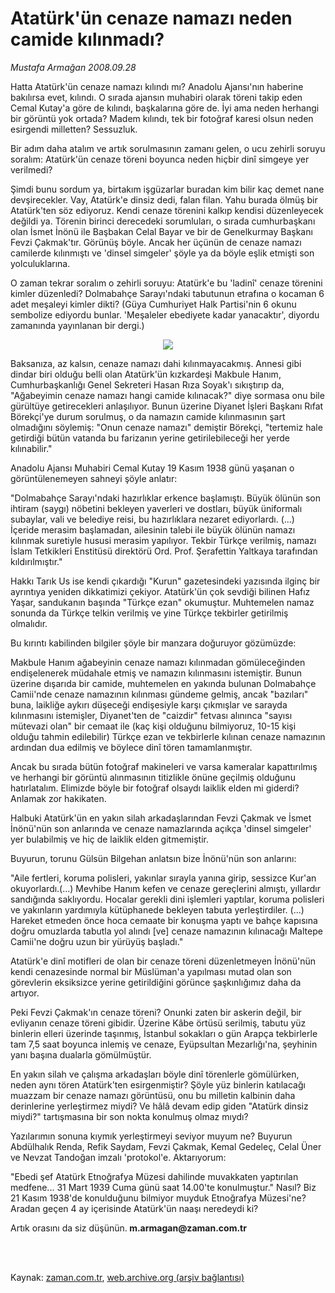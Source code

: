 # Atatürk'ün cenaze namazı neden camide kılınmadı?

*Mustafa Armağan 2008.09.28*

<td class="columnist-detail">
<p>Hatta Atatürk'ün cenaze namazı kılındı mı? Anadolu Ajansı'nın haberine bakılırsa evet, kılındı. O sırada ajansın muhabiri olarak töreni takip eden Cemal Kutay'a göre de kılındı, başkalarına göre de. İyi ama neden herhangi bir görüntü yok ortada? Madem kılındı, tek bir fotoğraf karesi olsun neden esirgendi milletten? Sessuzluk.</p>
<p>
<div id="haberMetinDiv">
<p>Bir adım daha atalım ve artık sorulmasının zamanı gelen, o ucu zehirli soruyu soralım: Atatürk'ün cenaze töreni boyunca neden hiçbir dinî simgeye yer verilmedi?
<p>Şimdi bunu sordum ya, birtakım işgüzarlar buradan kim bilir kaç demet nane devşirecekler. Vay, Atatürk'e dinsiz dedi, falan filan. Yahu burada ölmüş bir Atatürk'ten söz ediyoruz. Kendi cenaze törenini kalkıp kendisi düzenleyecek değildi ya. Törenin birinci derecedeki sorumluları, o sırada cumhurbaşkanı olan İsmet İnönü ile Başbakan Celal Bayar ve bir de Genelkurmay Başkanı Fevzi Çakmak'tır. Görünüş böyle. Ancak her üçünün de cenaze namazı camilerde kılınmıştı ve 'dinsel simgeler' şöyle ya da böyle eşlik etmişti son yolculuklarına.
<p>O zaman tekrar soralım o zehirli soruyu: Atatürk'e bu 'ladinî' cenaze törenini kimler düzenledi? Dolmabahçe Sarayı'ndaki tabutunun etrafına o kocaman 6 adet meşaleyi kimler dikti? (Güya Cumhuriyet Halk Partisi'nin 6 okunu sembolize ediyordu bunlar. 'Meşaleler ebediyete kadar yanacaktır', diyordu zamanında yayınlanan bir dergi.) 
<p><p align="center"><img src="http://web.archive.org/web/20120314014641im_/http://medya.zaman.com.tr/2008/11/09/cenaze1.jpg"/>
<p>Baksanıza, az kalsın, cenaze namazı dahi kılınmayacakmış. Annesi gibi dindar biri olduğu belli olan Atatürk'ün kızkardeşi Makbule Hanım, Cumhurbaşkanlığı Genel Sekreteri Hasan Rıza Soyak'ı sıkıştırıp da, "Ağabeyimin cenaze namazı hangi camide kılınacak?" diye sormasa onu bile gürültüye getirecekleri anlaşılıyor. Bunun üzerine Diyanet İşleri Başkanı Rıfat Börekçi'ye durum sorulmuş, o da namazın camide kılınmasının şart olmadığını söylemiş: "Onun cenaze namazı" demiştir Börekçi, "tertemiz hale getirdiği bütün vatanda bu farizanın yerine getirilebileceği her yerde kılınabilir."
<p>Anadolu Ajansı Muhabiri Cemal Kutay 19 Kasım 1938 günü yaşanan o görüntülenemeyen sahneyi şöyle anlatır:
<p>"Dolmabahçe Sarayı'ndaki hazırlıklar erkence başlamıştı. Büyük ölünün son ihtiram (saygı) nöbetini bekleyen yaverleri ve dostları, büyük üniformalı subaylar, vali ve belediye reisi, bu hazırlıklara nezaret ediyorlardı. (...) İçeride merasim başlamadan, ailesinin talebi ile büyük ölünün namazı kılınmak suretiyle hususi merasim yapılıyor. Tekbir Türkçe verilmiş, namazı İslam Tetkikleri Enstitüsü direktörü Ord. Prof. Şerafettin Yaltkaya tarafından kıldırılmıştır."
<p>Hakkı Tarık Us ise kendi çıkardığı "Kurun" gazetesindeki yazısında ilginç bir ayrıntıya yeniden dikkatimizi çekiyor. Atatürk'ün çok sevdiği bilinen Hafız Yaşar, sandukanın başında "Türkçe ezan" okumuştur. Muhtemelen namaz sonunda da Türkçe telkin verilmiş ve yine Türkçe tekbirler getirilmiş olmalıdır. 
<p>Bu kırıntı kabilinden bilgiler şöyle bir manzara doğuruyor gözümüzde:
<p>Makbule Hanım ağabeyinin cenaze namazı kılınmadan gömüleceğinden endişelenerek müdahale etmiş ve namazın kılınmasını istemiştir. Bunun üzerine dışarıda bir camide, muhtemelen en yakında bulunan Dolmabahçe Camii'nde cenaze namazının kılınması gündeme gelmiş, ancak "bazıları" buna, laikliğe aykırı düşeceği endişesiyle karşı çıkmışlar ve sarayda kılınmasını istemişler, Diyanet'ten de "caizdir" fetvası alınınca "sayısı mütevazi olan" bir cemaat ile (kaç kişi olduğunu bilmiyoruz, 10-15 kişi olduğu tahmin edilebilir) Türkçe ezan ve tekbirlerle kılınan cenaze namazının ardından dua edilmiş ve böylece dinî tören tamamlanmıştır.
<p>Ancak bu sırada bütün fotoğraf makineleri ve varsa kameralar kapattırılmış ve herhangi bir görüntü alınmasının titizlikle önüne geçilmiş olduğunu hatırlatalım. Elimizde böyle bir fotoğraf olsaydı laiklik elden mi giderdi? Anlamak zor hakikaten.
<p>Halbuki Atatürk'ün en yakın silah arkadaşlarından Fevzi Çakmak ve İsmet İnönü'nün son anlarında ve cenaze namazlarında açıkça 'dinsel simgeler' yer bulabilmiş ve hiç de laiklik elden gitmemiştir.
<p>Buyurun, torunu Gülsün Bilgehan anlatsın bize İnönü'nün son anlarını:
<p>"Aile fertleri, koruma polisleri, yakınlar sırayla yanına girip, sessizce Kur'an okuyorlardı.(...) Mevhibe Hanım kefen ve cenaze gereçlerini almıştı, yıllardır sandığında saklıyordu. Hocalar gerekli dini işlemleri yaptılar, koruma polisleri ve yakınların yardımıyla kütüphanede bekleyen tabuta yerleştirdiler. (...) Hareket etmeden önce hoca cemaate bir konuşma yaptı ve bahçe kapısına doğru omuzlarda tabutla yol alındı [ve] cenaze namazının kılınacağı Maltepe Camii'ne doğru uzun bir yürüyüş başladı."
<p>Atatürk'e dinî motifleri de olan bir cenaze töreni düzenletmeyen İnönü'nün kendi cenazesinde normal bir Müslüman'a yapılması mutad olan son görevlerin eksiksizce yerine getirildiğini görünce şaşkınlığımız daha da artıyor.
<p>Peki Fevzi Çakmak'ın cenaze töreni? Onunki zaten bir askerin değil, bir evliyanın cenaze töreni gibidir. Üzerine Kâbe örtüsü serilmiş, tabutu yüz binlerin elleri üzerinde taşınmış, İstanbul sokakları o gün Arapça tekbirlerle tam 7,5 saat boyunca inlemiş ve cenaze, Eyüpsultan Mezarlığı'na, şeyhinin yanı başına dualarla gömülmüştür.
<p>En yakın silah ve çalışma arkadaşları böyle dinî törenlerle gömülürken, neden aynı tören Atatürk'ten esirgenmiştir? Şöyle yüz binlerin katılacağı muazzam bir cenaze namazı görüntüsü, onu bu milletin kalbinin daha derinlerine yerleştirmez miydi? Ve hâlâ devam edip giden "Atatürk dinsiz miydi?" tartışmasına bir son nokta konulmuş olmaz mıydı?
<p>Yazılarımın sonuna kıymık yerleştirmeyi seviyor muyum ne? Buyurun Abdülhalık Renda, Refik Saydam, Fevzi Çakmak, Kemal Gedeleç, Celal Üner ve Nevzat Tandoğan imzalı 'protokol'e. Aktarıyorum: 
<p>"Ebedi şef Atatürk Etnoğrafya Müzesi dahilinde muvakkaten yaptırılan medfene... 31 Mart 1939 Cuma günü saat 14.00'te konulmuştur." Nasıl? Biz 21 Kasım 1938'de konulduğunu bilmiyor muyduk Etnoğrafya Müzesi'ne? Aradan geçen 4 ay içerisinde Atatürk'ün naaşı neredeydi ki? 
<p>Artık orasını da siz düşünün.<b> m.armagan@zaman.com.tr</b></p></p></p></p></p></p></p></p></p></p></p></p></p></p></p></p></p></p></p></p></p></div>
</p>


<p><br>
		 </br></p></td>

Kaynak: [zaman.com.tr](http://zaman.com.tr/yazar.do?yazino=758216), [web.archive.org (arşiv bağlantısı)](http://web.archive.org/web/20120314014641/http://www.zaman.com.tr/yazar.do?yazino=758216)
